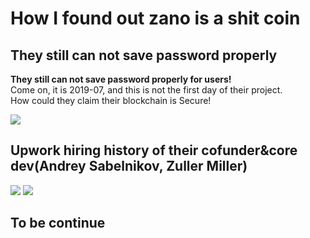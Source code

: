 # How I found out zano is a shit coin


## They still can not save password properly

**They still can not save password properly for users!**  
Come on, it is 2019-07, and this is not the first day of their project.  
How could they claim their blockchain is Secure!


![](https://user-images.githubusercontent.com/53112434/61576789-a7874f80-ab10-11e9-9c2f-801b9f4011df.png)


## Upwork hiring history of their cofunder&core dev(Andrey Sabelnikov,  Zuller Miller) 

![](https://user-images.githubusercontent.com/53112434/61576711-db15aa00-ab0f-11e9-89da-beb0759195ac.png)
![](https://user-images.githubusercontent.com/53112434/61576845-8d01a600-ab11-11e9-8370-91ec984fa3ae.png)

## To be continue

